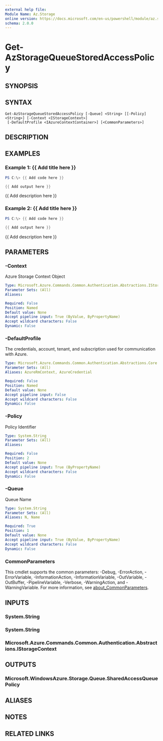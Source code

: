 ```yaml
---
external help file:
Module Name: Az.Storage
online version: https://docs.microsoft.com/en-us/powershell/module/az.storage/get-azstoragequeuestoredaccesspolicy
schema: 2.0.0
---
```


# Get-AzStorageQueueStoredAccessPolicy

## SYNOPSIS


## SYNTAX

```
Get-AzStorageQueueStoredAccessPolicy [-Queue] <String> [[-Policy] <String>] [-Context <IStorageContext>]
 [-DefaultProfile <IAzureContextContainer>] [<CommonParameters>]
```

## DESCRIPTION


## EXAMPLES

### Example 1: {{ Add title here }}
```powershell
PS C:\> {{ Add code here }}

{{ Add output here }}
```

{{ Add description here }}

### Example 2: {{ Add title here }}
```powershell
PS C:\> {{ Add code here }}

{{ Add output here }}
```

{{ Add description here }}

## PARAMETERS

### -Context
Azure Storage Context Object

```yaml
Type: Microsoft.Azure.Commands.Common.Authentication.Abstractions.IStorageContext
Parameter Sets: (All)
Aliases:

Required: False
Position: Named
Default value: None
Accept pipeline input: True (ByValue, ByPropertyName)
Accept wildcard characters: False
Dynamic: False
```

### -DefaultProfile
The credentials, account, tenant, and subscription used for communication with Azure.

```yaml
Type: Microsoft.Azure.Commands.Common.Authentication.Abstractions.Core.IAzureContextContainer
Parameter Sets: (All)
Aliases: AzureRmContext, AzureCredential

Required: False
Position: Named
Default value: None
Accept pipeline input: False
Accept wildcard characters: False
Dynamic: False
```

### -Policy
Policy Identifier

```yaml
Type: System.String
Parameter Sets: (All)
Aliases:

Required: False
Position: 2
Default value: None
Accept pipeline input: True (ByPropertyName)
Accept wildcard characters: False
Dynamic: False
```

### -Queue
Queue Name

```yaml
Type: System.String
Parameter Sets: (All)
Aliases: N, Name

Required: True
Position: 1
Default value: None
Accept pipeline input: True (ByValue, ByPropertyName)
Accept wildcard characters: False
Dynamic: False
```

### CommonParameters
This cmdlet supports the common parameters: -Debug, -ErrorAction, -ErrorVariable, -InformationAction, -InformationVariable, -OutVariable, -OutBuffer, -PipelineVariable, -Verbose, -WarningAction, and -WarningVariable. For more information, see [about_CommonParameters](http://go.microsoft.com/fwlink/?LinkID=113216).

## INPUTS

### System.String

### System.String

### Microsoft.Azure.Commands.Common.Authentication.Abstractions.IStorageContext

## OUTPUTS

### Microsoft.WindowsAzure.Storage.Queue.SharedAccessQueuePolicy

## ALIASES

## NOTES

## RELATED LINKS


